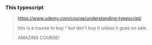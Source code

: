 ### This typescript 
> https://www.udemy.com/course/understanding-typescript/
> 
> this is a course to buy ^ but don't buy it unless it goes on sale.
> 
> AMAZING COURSE!
